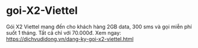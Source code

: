 # goi-X2-Viettel
Gói X2 Viettel mang đến cho khách hàng 2GB data, 300 sms và gọi miễn phí suốt 1 tháng. Tất cả chỉ với 70.000đ. Xem ngay: https://dichvudidong.vn/dang-ky-goi-x2-viettel.html
